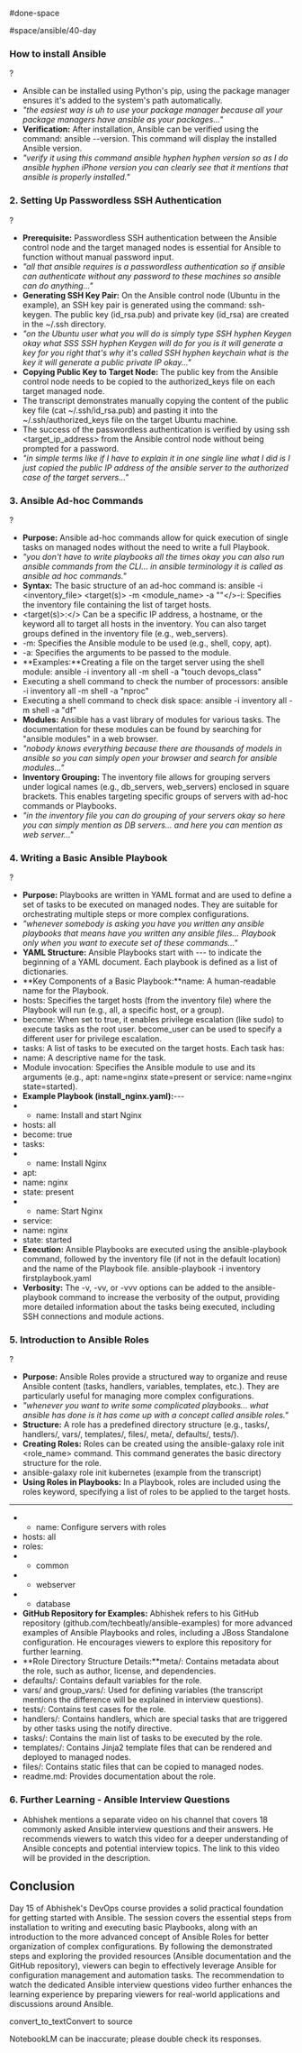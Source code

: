 


#done-space 


#space/ansible/40-day   


### How to install Ansible
?
- Ansible can be installed using Python's pip, using the package manager ensures it's added to the system's path automatically.
- _"the easiest way is uh to use your package manager because all your package managers have ansible as your packages..."_
- **Verification:** After installation, Ansible can be verified using the command: ansible --version. This command will display the installed Ansible version.
- _"verify it using this command ansible hyphen hyphen version so as I do ansible hyphen iPhone version you can clearly see that it mentions that ansible is properly installed."_
<!--SR:!2025-05-04,2,150-->

### 2. Setting Up Passwordless SSH Authentication
?
- **Prerequisite:** Passwordless SSH authentication between the Ansible control node and the target managed nodes is essential for Ansible to function without manual password input.
- _"all that ansible requires is a passwordless authentication so if ansible can authenticate without any password to these machines so ansible can do anything..."_
- **Generating SSH Key Pair:** On the Ansible control node (Ubuntu in the example), an SSH key pair is generated using the command: ssh-keygen. The public key (id_rsa.pub) and private key (id_rsa) are created in the ~/.ssh directory.
- _"on the Ubuntu user what you will do is simply type SSH hyphen Keygen okay what SSS SSH hyphen Keygen will do for you is it will generate a key for you right that's why it's called SSH hyphen keychain what is the key it will generate a public private IP okay..."_
- **Copying Public Key to Target Node:** The public key from the Ansible control node needs to be copied to the authorized_keys file on each target managed node.
- The transcript demonstrates manually copying the content of the public key file (cat ~/.ssh/id_rsa.pub) and pasting it into the ~/.ssh/authorized_keys file on the target Ubuntu machine.
- The success of the passwordless authentication is verified by using ssh <target_ip_address> from the Ansible control node without being prompted for a password.
- _"in simple terms like if I have to explain it in one single line what I did is I just copied the public IP address of the ansible server to the authorized case of the target servers..."_
<!--SR:!2025-05-06,3,210-->

### 3. Ansible Ad-hoc Commands
?
- **Purpose:** Ansible ad-hoc commands allow for quick execution of single tasks on managed nodes without the need to write a full Playbook.
- _"you don't have to write playbooks all the times okay you can also run ansible commands from the CLI... in ansible terminology it is called as ansible ad hoc commands."_
- **Syntax:** The basic structure of an ad-hoc command is: ansible -i <inventory_file> <target(s)> -m <module_name> -a "<arguments>"</>-i: Specifies the inventory file containing the list of target hosts.
- <target(s)>:</> Can be a specific IP address, a hostname, or the keyword all to target all hosts in the inventory. You can also target groups defined in the inventory file (e.g., web_servers).
- -m: Specifies the Ansible module to be used (e.g., shell, copy, apt).
- -a: Specifies the arguments to be passed to the module.
- **Examples:**Creating a file on the target server using the shell module: ansible -i inventory all -m shell -a "touch devops_class"
- Executing a shell command to check the number of processors: ansible -i inventory all -m shell -a "nproc"
- Executing a shell command to check disk space: ansible -i inventory all -m shell -a "df"
- **Modules:** Ansible has a vast library of modules for various tasks. The documentation for these modules can be found by searching for "ansible modules" in a web browser.
- _"nobody knows everything because there are thousands of models in ansible so you can simply open your browser and search for ansible modules..."_
- **Inventory Grouping:** The inventory file allows for grouping servers under logical names (e.g., db_servers, web_servers) enclosed in square brackets. This enables targeting specific groups of servers with ad-hoc commands or Playbooks.
- _"in the inventory file you can do grouping of your servers okay so here you can simply mention as DB servers... and here you can mention as web server..."_
<!--SR:!2025-05-05,3,210-->

### 4. Writing a Basic Ansible Playbook
?
- **Purpose:** Playbooks are written in YAML format and are used to define a set of tasks to be executed on managed nodes. They are suitable for orchestrating multiple steps or more complex configurations.
- _"whenever somebody is asking you have you written any ansible playbooks that means have you written any ansible files... Playbook only when you want to execute set of these commands..."_
- **YAML Structure:** Ansible Playbooks start with --- to indicate the beginning of a YAML document. Each playbook is defined as a list of dictionaries.
- **Key Components of a Basic Playbook:**name: A human-readable name for the Playbook.
- hosts: Specifies the target hosts (from the inventory file) where the Playbook will run (e.g., all, a specific host, or a group).
- become: When set to true, it enables privilege escalation (like sudo) to execute tasks as the root user. become_user can be used to specify a different user for privilege escalation.
- tasks: A list of tasks to be executed on the target hosts. Each task has:
- name: A descriptive name for the task.
- Module invocation: Specifies the Ansible module to use and its arguments (e.g., apt: name=nginx state=present or service: name=nginx state=started).
- **Example Playbook (install_nginx.yaml):**---
- - name: Install and start Nginx
- hosts: all
- become: true
- tasks:
- - name: Install Nginx
- apt:
- name: nginx
- state: present
- - name: Start Nginx
- service:
- name: nginx
- state: started
- **Execution:** Ansible Playbooks are executed using the ansible-playbook command, followed by the inventory file (if not in the default location) and the name of the Playbook file. ansible-playbook -i inventory firstplaybook.yaml
- **Verbosity:** The -v, -vv, or -vvv options can be added to the ansible-playbook command to increase the verbosity of the output, providing more detailed information about the tasks being executed, including SSH connections and module actions.
<!--SR:!2025-05-05,2,190-->

### 5. Introduction to Ansible Roles
?
- **Purpose:** Ansible Roles provide a structured way to organize and reuse Ansible content (tasks, handlers, variables, templates, etc.). They are particularly useful for managing more complex configurations.
- _"whenever you want to write some complicated playbooks... what ansible has done is it has come up with a concept called ansible roles."_
- **Structure:** A role has a predefined directory structure (e.g., tasks/, handlers/, vars/, templates/, files/, meta/, defaults/, tests/).
- **Creating Roles:** Roles can be created using the ansible-galaxy role init <role_name> command. This command generates the basic directory structure for the role.
- ansible-galaxy role init kubernetes (example from the transcript)
- **Using Roles in Playbooks:** In a Playbook, roles are included using the roles keyword, specifying a list of roles to be applied to the target hosts.
- ---
- - name: Configure servers with roles
- hosts: all
- roles:
- - common
- - webserver
- - database
- **GitHub Repository for Examples:** Abhishek refers to his GitHub repository (github.com/techbeatly/ansible-examples) for more advanced examples of Ansible Playbooks and roles, including a JBoss Standalone configuration. He encourages viewers to explore this repository for further learning.
- **Role Directory Structure Details:**meta/: Contains metadata about the role, such as author, license, and dependencies.
- defaults/: Contains default variables for the role.
- vars/ and group_vars/: Used for defining variables (the transcript mentions the difference will be explained in interview questions).
- tests/: Contains test cases for the role.
- handlers/: Contains handlers, which are special tasks that are triggered by other tasks using the notify directive.
- tasks/: Contains the main list of tasks to be executed by the role.
- templates/: Contains Jinja2 template files that can be rendered and deployed to managed nodes.
- files/: Contains static files that can be copied to managed nodes.
- readme.md: Provides documentation about the role.
<!--SR:!2025-05-05,2,190-->

### 6. Further Learning - Ansible Interview Questions

- Abhishek mentions a separate video on his channel that covers 18 commonly asked Ansible interview questions and their answers. He recommends viewers to watch this video for a deeper understanding of Ansible concepts and potential interview topics. The link to this video will be provided in the description.

## Conclusion

Day 15 of Abhishek's DevOps course provides a solid practical foundation for getting started with Ansible. The session covers the essential steps from installation to writing and executing basic Playbooks, along with an introduction to the more advanced concept of Ansible Roles for better organization of complex configurations. By following the demonstrated steps and exploring the provided resources (Ansible documentation and the GitHub repository), viewers can begin to effectively leverage Ansible for configuration management and automation tasks. The recommendation to watch the dedicated Ansible interview questions video further enhances the learning experience by preparing viewers for real-world applications and discussions around Ansible.

convert_to_textConvert to source

NotebookLM can be inaccurate; please double check its responses.